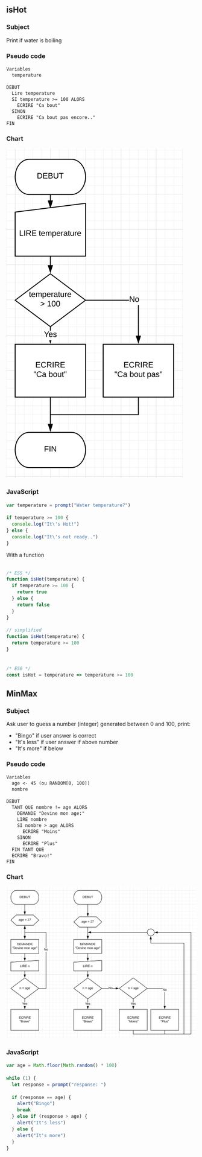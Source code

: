 ## isHot

### Subject
Print if water is boiling

### Pseudo code
```
Variables
  temperature

DEBUT
  Lire temperature
  SI temperature >= 100 ALORS
    ECRIRE "Ca bout"
  SINON
    ECRIRE "Ca bout pas encore.."
FIN
```

### Chart
![chart1](chart1.png)

### JavaScript
```javascript
var temperature = prompt("Water temperature?")

if temperature >= 100 {
  console.log("It\'s Hot!")
} else {
  console.log("It\'s not ready..")
}
```

With a function
```javascript

/* ES5 */
function isHot(temperature) {
  if temperature >= 100 {
    return true
  } else {
    return false
  }
}

// simplified
function isHot(temperature) {
  return temperature >= 100
}


/* ES6 */
const isHot = temperature => temperature >= 100
```

## MinMax

### Subject
Ask user to guess a number (integer) generated between 0 and 100, print:
- "Bingo" if user answer is correct
- "It's less" if user answer if above number
- "It's more" if below

### Pseudo code
```
Variables
  age <- 45 (ou RANDOM[0, 100])
  nombre

DEBUT
  TANT QUE nombre != age ALORS
    DEMANDE "Devine mon age:"
    LIRE nombre
    SI nombre > age ALORS
      ECRIRE "Moins"
    SINON
      ECRIRE "Plus"
  FIN TANT QUE
  ECRIRE "Bravo!"
FIN
```

### Chart

![chart2](chart2.png)

### JavaScript

```javascript
var age = Math.floor(Math.random() * 100)

while (1) {
  let response = prompt("response: ")
  
  if (response == age) {
    alert("Bingo")
    break
  } else if (response > age) {
    alert("It's less")
  } else {
    alert("It's more")
  }
}
```
